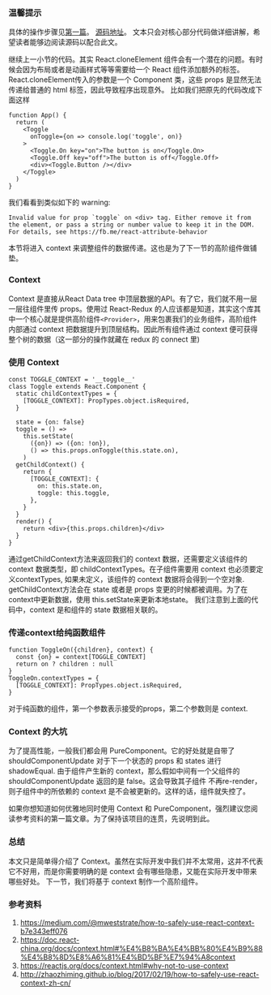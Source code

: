 ### 温馨提示
具体的操作步骤见[第一篇](https://juejin.im/post/5a47ccd26fb9a045186b126c)。
[源码地址](https://github.com/Zaynex/advanced-react-patterns)。
文本只会对核心部分代码做详细讲解，希望读者能够边阅读源码以配合此文。

继续上一小节的代码。其实 React.cloneElement 组件会有一个潜在的问题。有时候会因为布局或者是动画样式等等需要给一个 React 组件添加额外的标签。
React.cloneElement传入的参数是一个 Component 类，这些 props 是显然无法传递给普通的 html 标签，因此导致程序出现意外。
比如我们把原先的代码改成下面这样
```
function App() {
  return (
    <Toggle
      onToggle={on => console.log('toggle', on)}
    >
      <Toggle.On key="on">The button is on</Toggle.On>
      <Toggle.Off key="off">The button is off</Toggle.Off>
      <div><Toggle.Button /></div>
    </Toggle>
  )
}
```
我们看看到类似如下的 warning:
```
Invalid value for prop `toggle` on <div> tag. Either remove it from the element, or pass a string or number value to keep it in the DOM. For details, see https://fb.me/react-attribute-behavior
```


本节将进入 context 来调整组件的数据传递。这也是为了下一节的高阶组件做铺垫。


### Context
Context 是直接从React Data tree 中顶层数据的API。有了它，我们就不用一层一层往组件里传 props。使用过 React-Redux 的人应该都是知道，其实这个库其中一个核心就是提供高阶组件`<Provider>`，用来包裹我们的业务组件，高阶组件内部通过 context 把数据提升到顶层结构。因此所有组件通过 context 便可获得整个树的数据（这一部分的操作就藏在 redux 的 connect 里)

### 使用 Context
```
const TOGGLE_CONTEXT = '__toggle__'
class Toggle extends React.Component {
  static childContextTypes = {
    [TOGGLE_CONTEXT]: PropTypes.object.isRequired,
  }

  state = {on: false}
  toggle = () =>
    this.setState(
      ({on}) => ({on: !on}),
      () => this.props.onToggle(this.state.on),
    )
  getChildContext() {
    return {
      [TOGGLE_CONTEXT]: {
        on: this.state.on,
        toggle: this.toggle,
      },
    }
  }
  render() {
    return <div>{this.props.children}</div>
  }
}
```

通过getChildContext方法来返回我们的 context 数据，还需要定义该组件的context 数据类型，即 childContextTypes。在子组件需要用 context 也必须要定义contextTypes, 如果未定义，该组件的 context 数据将会得到一个空对象.
getChildContext方法会在 state 或者是 props 变更的时候都被调用。为了在context中更新数据，使用 this.setState来更新本地state。
我们注意到上面的代码中，context 是和组件的 state 数据相关联的。


### 传递context给纯函数组件

```
function ToggleOn({children}, context) {
  const {on} = context[TOGGLE_CONTEXT]
  return on ? children : null
}
ToggleOn.contextTypes = {
  [TOGGLE_CONTEXT]: PropTypes.object.isRequired,
}
```

对于纯函数的组件，第一个参数表示接受的props，第二个参数则是 context.

### Context 的大坑
为了提高性能，一般我们都会用 PureComponent。它的好处就是自带了 shouldComponentUpdate 对于下一个状态的 props 和 states 进行 shadowEqual.
由于组件产生新的 context，那么假如中间有一个父组件的 shouldComponentUpdate 返回的是 false。这会导致其子组件 不再re-render，则子组件中的所依赖的 context 是不会被更新的。这样的话，组件就失控了。

如果你想知道如何优雅地同时使用 Context 和 PureComponent，强烈建议您阅读参考资料的第一篇文章。为了保持该项目的连贯，先说明到此。

### 总结
本文只是简单得介绍了 Context。虽然在实际开发中我们并不太常用，这并不代表它不好用，而是你需要明确的是 context 会有哪些隐患，又能在实际开发中带来哪些好处。
下一节，我们将基于 context 制作一个高阶组件。


### 参考资料
1. https://medium.com/@mweststrate/how-to-safely-use-react-context-b7e343eff076
2. https://doc.react-china.org/docs/context.html#%E4%B8%BA%E4%BB%80%E4%B9%88%E4%B8%8D%E8%A6%81%E4%BD%BF%E7%94%A8context
3. https://reactjs.org/docs/context.html#why-not-to-use-context
4. http://zhaozhiming.github.io/blog/2017/02/19/how-to-safely-use-react-context-zh-cn/














